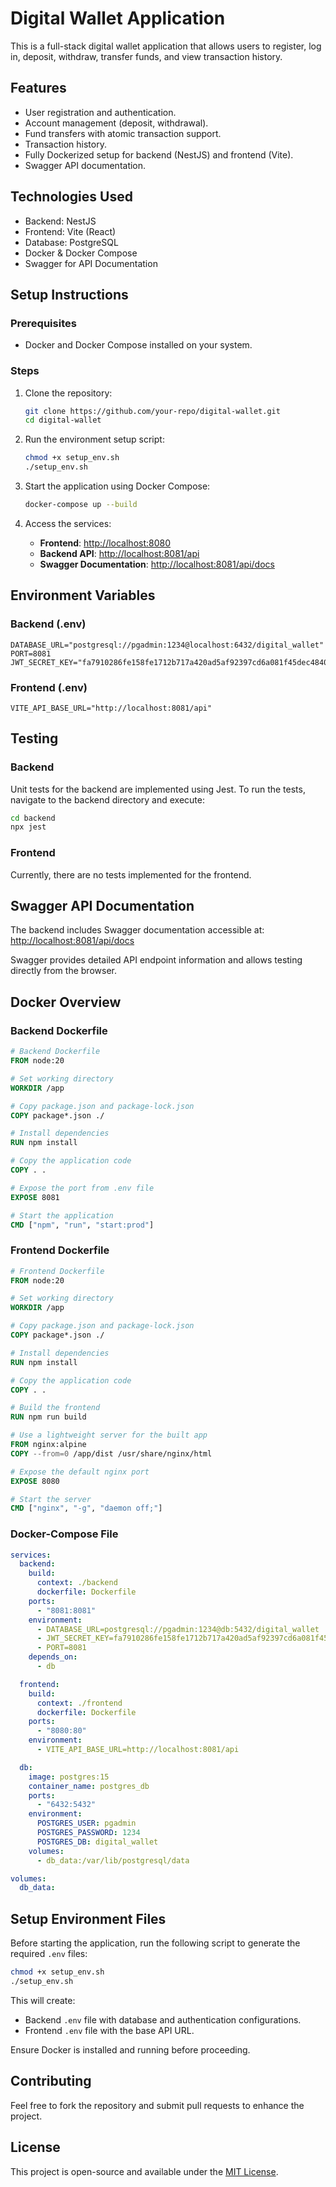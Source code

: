 # Digital Wallet Application

This is a full-stack digital wallet application that allows users to register, log in, deposit, withdraw, transfer funds, and view transaction history.

## Features

- User registration and authentication.
- Account management (deposit, withdrawal).
- Fund transfers with atomic transaction support.
- Transaction history.
- Fully Dockerized setup for backend (NestJS) and frontend (Vite).
- Swagger API documentation.

## Technologies Used

- Backend: NestJS
- Frontend: Vite (React)
- Database: PostgreSQL
- Docker & Docker Compose
- Swagger for API Documentation

## Setup Instructions

### Prerequisites

- Docker and Docker Compose installed on your system.

### Steps

1. Clone the repository:

   ```bash
   git clone https://github.com/your-repo/digital-wallet.git
   cd digital-wallet
   ```

2. Run the environment setup script:

   ```bash
   chmod +x setup_env.sh
   ./setup_env.sh
   ```

3. Start the application using Docker Compose:

   ```bash
   docker-compose up --build
   ```

4. Access the services:
   - **Frontend**: [http://localhost:8080](http://localhost:8080)
   - **Backend API**: [http://localhost:8081/api](http://localhost:8081/api)
   - **Swagger Documentation**: [http://localhost:8081/api/docs](http://localhost:8081/api/docs)

## Environment Variables

### Backend (.env)

```env
DATABASE_URL="postgresql://pgadmin:1234@localhost:6432/digital_wallet"
PORT=8081
JWT_SECRET_KEY="fa7910286fe158fe1712b717a420ad5af92397cd6a081f45dec4840a20c1b4e3"
```

### Frontend (.env)

```env
VITE_API_BASE_URL="http://localhost:8081/api"
```

## Testing

### Backend

Unit tests for the backend are implemented using Jest. To run the tests, navigate to the backend directory and execute:

```bash
cd backend
npx jest
```

### Frontend

Currently, there are no tests implemented for the frontend.

## Swagger API Documentation

The backend includes Swagger documentation accessible at:
[http://localhost:8081/api/docs](http://localhost:8081/api/docs)

Swagger provides detailed API endpoint information and allows testing directly from the browser.

## Docker Overview

### Backend Dockerfile

```dockerfile
# Backend Dockerfile
FROM node:20

# Set working directory
WORKDIR /app

# Copy package.json and package-lock.json
COPY package*.json ./

# Install dependencies
RUN npm install

# Copy the application code
COPY . .

# Expose the port from .env file
EXPOSE 8081

# Start the application
CMD ["npm", "run", "start:prod"]
```

### Frontend Dockerfile

```dockerfile
# Frontend Dockerfile
FROM node:20

# Set working directory
WORKDIR /app

# Copy package.json and package-lock.json
COPY package*.json ./

# Install dependencies
RUN npm install

# Copy the application code
COPY . .

# Build the frontend
RUN npm run build

# Use a lightweight server for the built app
FROM nginx:alpine
COPY --from=0 /app/dist /usr/share/nginx/html

# Expose the default nginx port
EXPOSE 8080

# Start the server
CMD ["nginx", "-g", "daemon off;"]
```

### Docker-Compose File

```yaml
services:
  backend:
    build:
      context: ./backend
      dockerfile: Dockerfile
    ports:
      - "8081:8081"
    environment:
      - DATABASE_URL=postgresql://pgadmin:1234@db:5432/digital_wallet
      - JWT_SECRET_KEY=fa7910286fe158fe1712b717a420ad5af92397cd6a081f45dec4840a20c1b4e3
      - PORT=8081
    depends_on:
      - db

  frontend:
    build:
      context: ./frontend
      dockerfile: Dockerfile
    ports:
      - "8080:80"
    environment:
      - VITE_API_BASE_URL=http://localhost:8081/api

  db:
    image: postgres:15
    container_name: postgres_db
    ports:
      - "6432:5432"
    environment:
      POSTGRES_USER: pgadmin
      POSTGRES_PASSWORD: 1234
      POSTGRES_DB: digital_wallet
    volumes:
      - db_data:/var/lib/postgresql/data

volumes:
  db_data:
```

## Setup Environment Files

Before starting the application, run the following script to generate the required `.env` files:

```bash
chmod +x setup_env.sh
./setup_env.sh
```

This will create:

- Backend `.env` file with database and authentication configurations.
- Frontend `.env` file with the base API URL.

Ensure Docker is installed and running before proceeding.

## Contributing

Feel free to fork the repository and submit pull requests to enhance the project.

## License

This project is open-source and available under the [MIT License](LICENSE).
